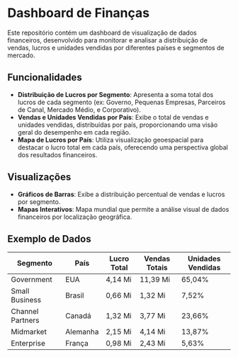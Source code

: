 # Dashboard de Finanças

Este repositório contém um dashboard de visualização de dados financeiros, desenvolvido para monitorar e analisar a distribuição de vendas, lucros e unidades vendidas por diferentes países e segmentos de mercado.

## Funcionalidades

- **Distribuição de Lucros por Segmento**: Apresenta a soma total dos lucros de cada segmento (ex: Governo, Pequenas Empresas, Parceiros de Canal, Mercado Médio, e Corporativo).
- **Vendas e Unidades Vendidas por País**: Exibe o total de vendas e unidades vendidas, distribuídas por país, proporcionando uma visão geral do desempenho em cada região.
- **Mapa de Lucros por País**: Utiliza visualização geoespacial para destacar o lucro total em cada país, oferecendo uma perspectiva global dos resultados financeiros.

## Visualizações

- **Gráficos de Barras**: Exibe a distribuição percentual de vendas e lucros por segmento.
- **Mapas Interativos**: Mapa mundial que permite a análise visual de dados financeiros por localização geográfica.

## Exemplo de Dados

| Segmento         | País       | Lucro Total | Vendas Totais | Unidades Vendidas |
|------------------|------------|-------------|---------------|--------------------|
| Government       | EUA        | 4,14 Mi     | 11,39 Mi      | 65,04%            |
| Small Business   | Brasil     | 0,66 Mi     | 1,32 Mi       | 7,52%             |
| Channel Partners | Canadá     | 1,32 Mi     | 3,77 Mi       | 23,66%            |
| Midmarket        | Alemanha   | 2,15 Mi     | 4,14 Mi       | 13,87%            |
| Enterprise       | França     | 0,98 Mi     | 2,43 Mi       | 5,63%             |
